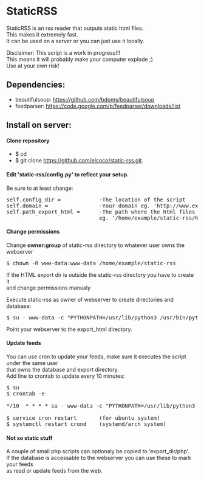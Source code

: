 StaticRSS
=========

StaticRSS is an rss reader that outputs static html files.  
This makes it extremely fast.   
It can be used on a server or you can just use it locally.  
  
Disclaimer: This script is a work in progress!!!  
This means it will probably make your computer explode ;)  
Use at your own risk!  

## Dependencies:   
* beautifulsoup: https://github.com/bdoms/beautifulsoup    
* feedparser: https://code.google.com/p/feedparser/downloads/list    

## Install on server:
#### Clone repository  
* $ cd  
* $ git clone https://github.com/elcoco/static-rss.git.  

#### Edit 'static-rss/config.py' to reflect your setup.
Be sure to at least change:   

<pre>
self.config_dir =            -The location of the script    
self.domain =                -Your domain eg. 'http://www.example.com'   
self.path_export_html =      -The path where the html files should be exported to     
                             eg. '/home/example/static-rss/html'  
</pre>

#### Change permissions
Change **owner:group** of static-rss directory to whatever user owns the webserver  

<pre>
$ chown -R www-data:www-data /home/example/static-rss 
</pre>   

If the HTML export dir is outside the static-rss directory you have to create it     
and change permissions manualy   

Execute static-rss as owner of webserver to create directories and database:

<pre>
$ su - www-data -c "PYTHONPATH=/usr/lib/python3 /usr/bin/python3 /home/example/static-rss/static-rss -p -g
</pre>

 Point your webserver to the export_html directory.

#### Update feeds
You can use cron to update your feeds, make sure it executes the script under the same user  
that owns the database and export directory.  
Add line to crontab to update every 10 minutes:

<pre>
$ su
$ crontab -e

*/10  * * * * su - www-data -c "PYTHONPATH=/usr/lib/python3 /usr/bin/python3 /home/example/static-rss/static-rss -p -g"

$ service cron restart       (for ubuntu system)
$ systemctl restart crond    (systemd/arch system)
</pre>

#### Not so static stuff
A couple of small php scripts can optionaly be copied to 'export_dir/php'.  
If the database is accessable to the webserver you can use these to mark your feeds  
as read or update feeds from the web.
